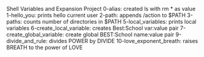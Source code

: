 Shell Variables and Expansion Project
0-alias: created ls with rm * as value
1-hello_you: prints hello current user
2-path: appends /action to $PATH
3-paths: counts number of directories in $PATH
5-local_variables: prints local variables
6-create_local_variable: creates Best:School var:value pair
7-create_global_variable: create global BEST:School name:value pair
9-divide_and_rule: divides POWER by DIVIDE
10-love_exponent_breath: raises BREATH to the power of LOVE
